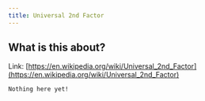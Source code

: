 ```yaml
---
title: Universal 2nd Factor
---
```


## What is this about?

Link: [https://en.wikipedia.org/wiki/Universal_2nd_Factor](https://en.wikipedia.org/wiki/Universal_2nd_Factor)

```
Nothing here yet!
```